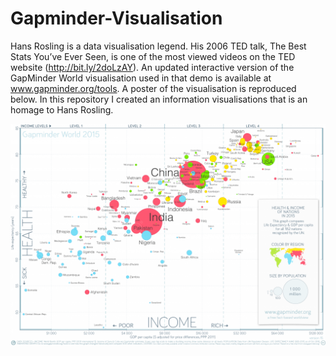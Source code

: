 # Gapminder-Visualisation
Hans Rosling is a data visualisation legend. His 2006 TED talk, The Best Stats You’ve Ever Seen, is one of the most viewed videos on the TED website (http://bit.ly/2doLzAY). An updated interactive version of the GapMinder World visualisation used in that demo is available at www.gapminder.org/tools. A poster of the visualisation is reproduced below. In this repository I created an information visualisations that is an homage to Hans Rosling.

![avatar](./screen.png)
